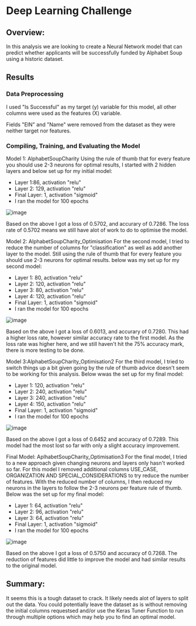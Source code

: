 # Deep Learning Challenge

## Overview:

In this analysis we are looking to create a Neural Network model that can predict whether applicants will be successfully funded by Alphabet Soup using a historic dataset.


## Results

### Data Preprocessing

I used "Is Successful" as my target (y) variable for this model, all other columns were used as the features (X) variable.

Fields "EIN" and "Name" were removed from the dataset as they were neither target nor features.


### Compiling, Training, and Evaluating the Model

Model 1: AlphabetSoupCharity
Using the rule of thumb that for every feature you should use 2-3 neurons for optimal results, I started with 2 hidden layers and below set up for my initial model:
- Layer 1:86, activation "relu"
- Layer 2: 129, activation "relu"
- Final Layer: 1, activation "sigmoid"
- I ran the model for 100 epochs

![image](https://user-images.githubusercontent.com/116396662/234190897-2eee5ab5-ce07-43b8-87a1-ca47be92a224.png)

Based on the above I got a loss of 0.5702, and accurary of 0.7286.  The loss rate of 0.5702 means we still have alot of work to do to optimise the model.

Model 2: AlphabetSoupCharity_Optimisation
For the second model, I tried to reduce the number of columns for "classification" as well as add another layer to the model.
Still using the rule of thumb that for every feature you should use 2-3 neurons for optimal results. below was my set up for my second model:
- Layer 1: 80, activation "relu"
- Layer 2: 120, activation "relu"
- Layer 3: 80, activation "relu"
- Layer 4: 120, activation "relu"
- Final Layer: 1, activation "sigmoid"
- I ran the model for 100 epochs

![image](https://user-images.githubusercontent.com/116396662/234190928-551b9286-65eb-477f-ba16-5f45ea4b70c0.png)

Based on the above I got a loss of 0.6013, and accurary of 0.7280.  This had a higher loss rate, however similar accuracy rate to the first model.  As the loss rate was higher here, and we still haven't hit the 75% accuracy mark, there is more testing to be done.

Model 3:AlphabetSoupCharity_Optimisation2
For the third model, I tried to switch things up a bit given going by the rule of thumb advice doesn't seem to be working for this analysis.  Below wwas the set up for my final model:
- Layer 1: 120, activation "relu"
- Layer 2: 240, activation "relu"
- Layer 3: 240, activation "relu"
- Layer 4: 150, activation "relu"
- Final Layer: 1, activation "sigmoid"
- I ran the model for 100 epochs

![image](https://user-images.githubusercontent.com/116396662/234190951-c71edaf6-713f-4548-b1be-d7188ed7ecc0.png)

Based on the above I got a loss of 0.6452 and accuracy of 0.7289.  This model had the most lost so far with only a slight accuracy improvement.

Final Model: AplhabetSoupCharity_Optimisation3
For the final model, I tried to a new approach given changing neurons and layers only hasn't worked so far.  For this model I removed additional columns USE_CASE, ORGANIZATION AND SPECIAL_CONSIDERATIONS to try reduce the number of features.  With the reduced number of columns, I then reduced my neurons in the layers to follow the 2-3 neurons per feature rule of thumb.  Below was the set up for my final model:
- Layer 1: 64, activation "relu"
- Layer 2: 96, activation "relu"
- Layer 3: 64, activation "relu"
- Final Layer: 1, activation "sigmoid"
- I ran the model for 100 epochs

![image](https://user-images.githubusercontent.com/116396662/234190978-26604d71-6015-4e26-8de3-0c6ccc386a9a.png)

Based on the above I got a loss of 0.5750 and accuracy of 0.7268.  The reduction of features did little to improve the model and had similar results to the original model.


## Summary: 

It seems this is a tough dataset to crack. It likely needs alot of layers to split out the data.  You could potentially leave the dataset as is without removing the initial columns requestsed and/or use the Keras Tuner Function to run through multiple options which may help you to find an optimal model.
